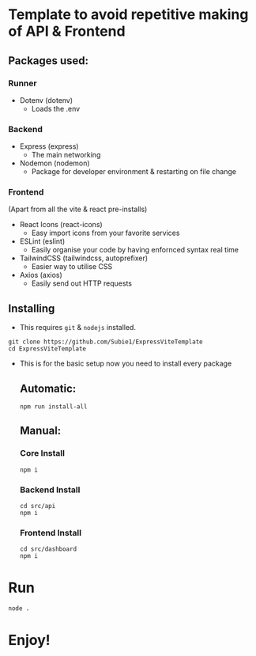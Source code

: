 # Template to avoid repetitive making of API & Frontend
## Packages used:
### Runner
- Dotenv (dotenv)
    - Loads the .env

### Backend
- Express (express)
    - The main networking
- Nodemon (nodemon)
    - Package for developer environment & restarting on file change

### Frontend
(Apart from all the vite & react pre-installs)
- React Icons (react-icons)
    - Easy import icons from your favorite services
- ESLint (eslint)
    - Easily organise your code by having enfornced syntax real time
- TailwindCSS (tailwindcss, autoprefixer)
    - Easier way to utilise CSS
- Axios (axios)
    - Easily send out HTTP requests

## Installing
- This requires `git` & `nodejs` installed.
```
git clone https://github.com/Subie1/ExpressViteTemplate
cd ExpressViteTemplate
```

- This is for the basic setup now you need to install every package
    ## Automatic:
    ```
    npm run install-all
    ```

    ## Manual:
    ### Core Install
    ```
    npm i
    ```

    ### Backend Install
    ```
    cd src/api
    npm i
    ```

    ### Frontend Install
    ```
    cd src/dashboard
    npm i
    ```

# Run
```
node .
```

# Enjoy!